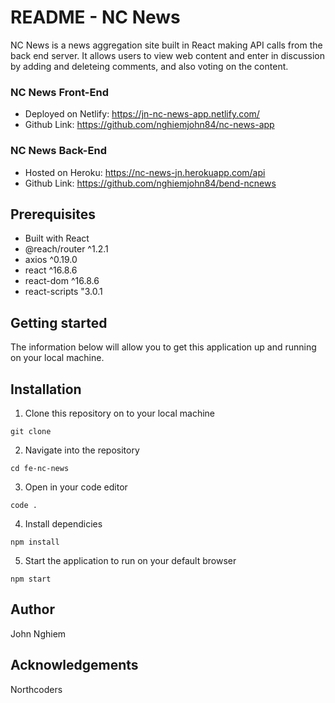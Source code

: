 # README - NC News

NC News is a news aggregation site built in React making API calls from the back end server.  It allows users to view web content and enter in discussion by adding and deleteing comments, and also voting on the content.

### NC News Front-End
* Deployed on Netlify: https://jn-nc-news-app.netlify.com/
* Github Link: https://github.com/nghiemjohn84/nc-news-app

### NC News Back-End
* Hosted on Heroku: https://nc-news-jn.herokuapp.com/api
* Github Link: https://github.com/nghiemjohn84/bend-ncnews

## Prerequisites
* Built with React
* @reach/router ^1.2.1
* axios ^0.19.0
* react ^16.8.6
* react-dom ^16.8.6
* react-scripts "3.0.1

## Getting started
The information below will allow you to get this application up and running on your local machine.


## Installation

1. Clone this repository on to your local machine 

```
git clone 
```

2. Navigate into the repository
```
cd fe-nc-news
```

3. Open in your code editor
```
code .
```

4. Install dependicies
```
npm install
```

5. Start the application to run on your default browser
```
npm start
```
## Author
John Nghiem

## Acknowledgements
Northcoders
